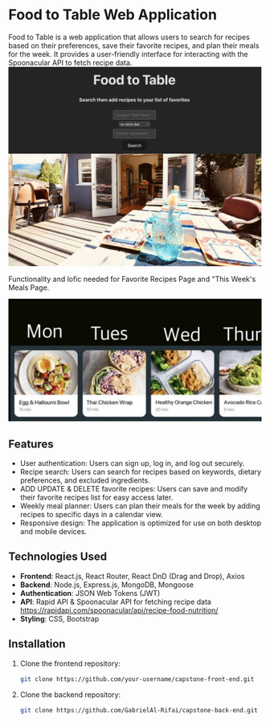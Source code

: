 # Food to Table Web Application

Food to Table is a web application that allows users to search for recipes based on their preferences, save their favorite recipes, and plan their meals for the week. It provides a user-friendly interface for interacting with the Spoonacular API to fetch recipe data.
![alt text](<src/assets/Food-To-Table.jpg>)

Functionality and lofic needed for Favorite Recipes Page and "This Week's Meals Page.

![alt text](<src/assets/IMG_5788.jpg>)
## Features

- User authentication: Users can sign up, log in, and log out securely.
- Recipe search: Users can search for recipes based on keywords, dietary preferences, and excluded ingredients.
- ADD UPDATE & DELETE favorite recipes: Users can save and modify their favorite recipes list for easy access later.
- Weekly meal planner: Users can plan their meals for the week by adding recipes to specific days in a calendar view.
- Responsive design: The application is optimized for use on both desktop and mobile devices.

## Technologies Used

- **Frontend**: React.js, React Router, React DnD (Drag and Drop), Axios
- **Backend**: Node.js, Express.js, MongoDB, Mongoose
- **Authentication**: JSON Web Tokens (JWT)
- **API**: Rapid API & Spoonacular API for fetching recipe data https://rapidapi.com/spoonacular/api/recipe-food-nutrition/
- **Styling**: CSS, Bootstrap

## Installation

1. Clone the frontend repository:

   ```bash
   git clone https://github.com/your-username/capstone-front-end.git

2. Clone the backend repository:

   ```bash
   git clone https://github.com/GabrielAl-Rifai/capstone-back-end.git
